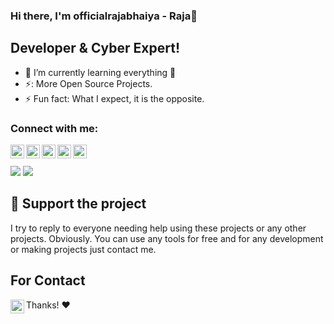 ### Hi there, I'm officialrajabhaiya - Raja👋

## Developer & Cyber Expert!

- 🌱 I’m currently learning everything 🤣
- ⚡: More Open Source Projects.
- ⚡ Fun fact: What I expect, it is the opposite.



### Connect with me:

[<img align="left" alt="Raja__| YouTube" width="22px" src="https://cdn.jsdelivr.net/npm/simple-icons@v3/icons/youtube.svg" />][youtube]
[<img align="left" alt="palahsu | Gmail" width="22px" src="https://cdn.jsdelivr.net/npm/simple-icons@v3/icons/gmail.svg" />][gmail]
[<img align="left" alt="palahsu | Twitter" width="22px" src="https://cdn.jsdelivr.net/npm/simple-icons@v3/icons/twitter.svg" />][twitter]
[<img align="left" alt="raja__| LinkedIn" width="22px" src="https://cdn.jsdelivr.net/npm/simple-icons@v3/icons/linkedin.svg" />][linkedin]
[<img align="left" alt="raja__| Telegram" width="22px" src="https://cdn.jsdelivr.net/npm/simple-icons@v3/icons/telegram.svg" />][telegram]

<br />
<br />


<img src = "https://github-readme-stats.vercel.app/api?username=raja__&&show_icons=true&title_color=ffffff&icon_color=bb2acf&text_color=daf7dc&bg_color=151515">
<img src = "https://github-readme-stats.vercel.app/api/top-langs/?username=raja__&langs_count=8&theme=blue-green">

## :sparkling_heart: Support the project

I try to reply to everyone needing help using these projects or any other projects. Obviously. 
You can use any tools for free and for any development or making projects just contact me.

## For Contact

[<img align="left" alt="Raja__| YouTube" width="22px" src="https://cdn.jsdelivr.net/npm/simple-icons@v3/icons/gmail.svg" />][gmail]


Thanks! :heart:

</details>

[website]: https://palashgamertechnique.blogspot.com
[twitter]: https://twitter.com/palahsu
[gmail]: https://jk3502072@gmail.com
[youtube]: https://www.youtube.com/channel/UCk6XAWrjB16sizuG-s-TOuA
[linkedin]: https://linkedin.com/in/
[telegram]: https://t.me/cyberclans
